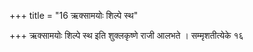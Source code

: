 +++
title = "16 ऋक्सामयोः शिल्पे स्थ"

+++
ऋक्सामयोः शिल्पे स्थ इति शुक्लकृष्णे राजी आलभते । सम्मृशतीत्येके १६